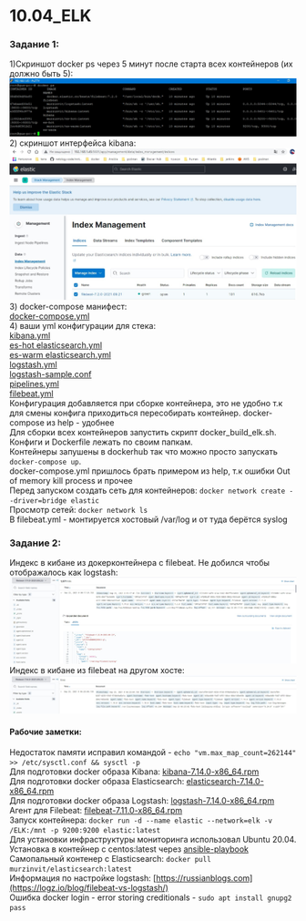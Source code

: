 # 10.04_ELK
### Задание 1: </br>
1)Cкриншот docker ps через 5 минут после старта всех контейнеров (их должно быть 5): </br>
![screen](https://github.com/murzinvit/screen/blob/41e6c7d478f6df33735e459523f7123574a601ce/ELK_contaies_screen.jpg) </br>
2) скриншот интерфейса kibana: </br>
![screen](https://github.com/murzinvit/screen/blob/11247bf5d6d801e6e696ef0132478f53f6b7dcd9/ELK_kibana_interface.jpg) </br>
3) docker-compose манифест: </br>
[docker-compose.yml](https://github.com/murzinvit/10.04_ELK/blob/c99dd262abd8a729300030693b68491560c7ec6e/docker-compose.yml) </br>
4) ваши yml конфигурации для стека: </br>
[kibana.yml](https://github.com/murzinvit/10.04_ELK/blob/d612e2a5e0e3016b34615339e3e1ead06e242250/kibana/kibana.yml) </br>
[es-hot elasticsearch.yml](https://github.com/murzinvit/10.04_ELK/blob/d612e2a5e0e3016b34615339e3e1ead06e242250/es-hot/elasticsearch.yml) </br>
[es-warm elasticsearch.yml](https://github.com/murzinvit/10.04_ELK/blob/d612e2a5e0e3016b34615339e3e1ead06e242250/es-warm/elasticsearch.yml) </br>
[logstash.yml](https://github.com/murzinvit/10.04_ELK/blob/d612e2a5e0e3016b34615339e3e1ead06e242250/logstash/logstash.yml) </br>
[logstash-sample.conf](https://github.com/murzinvit/10.04_ELK/blob/d612e2a5e0e3016b34615339e3e1ead06e242250/logstash/logstash-sample.conf) </br>
[pipelines.yml](https://github.com/murzinvit/10.04_ELK/blob/d612e2a5e0e3016b34615339e3e1ead06e242250/logstash/pipelines.yml) </br>
[filebeat.yml](https://github.com/murzinvit/10.04_ELK/blob/8979a32504a2d9d3c4041920d7f12d4e2590400a/filebeat/filebeat.yml) </br>
Конфигурация добавляется при сборке контейнера, это не удобно т.к для смены конфига приходиться пересобирать контейнер. docker-compose из help - удобнее </br>
Для сборки всех контейнеров запустить скрипт docker_build_elk.sh. Конфиги и Dockerfile лежать по своим папкам. </br>
Контейнеры запушены в dockerhub так что можно просто запускать `docker-compose up`. </br>
docker-compose.yml пришлось брать примером из help, т.к ошибки Out of memory kill process и прочее </br>
Перед запуском создать сеть для контейнеров: `docker network create --driver=bridge elastiс` </br>
Просмотр сетей: `docker network ls` </br>
В filebeat.yml - монтируется хостовый /var/log и от туда берётся syslog </br>


### Задание 2: </br>
Индекс в кибане из докерконтейнера с filebeat. Не  добился чтобы отображалось как logstash: </br>
![screen](https://github.com/murzinvit/screen/blob/e26a95df5aa29391adaea03dca55841e2d4d73ee/ELK_discover_index.jpg) </br>
Индекс в кибане из filebeat на другом хосте: </br>
![screen](https://github.com/murzinvit/screen/blob/1cb876bdc0753cf308e7f95e00390e7060ec01fc/ELK_discover_index_fbds.jpg) </br>

#### Рабочие заметки: </br>
Недостаток памяти исправил командой - `echo "vm.max_map_count=262144" >> /etc/sysctl.conf && sysctl -p` </br>
Для подготовки docker образа Kibana:  [kibana-7.14.0-x86_64.rpm](https://artifacts.elastic.co/downloads/kibana/kibana-7.14.0-x86_64.rpm) </br>
Для подготовки docker образа Elasticsearch:  [elasticsearch-7.14.0-x86_64.rpm](https://artifacts.elastic.co/downloads/elasticsearch/elasticsearch-7.14.0-x86_64.rpm) </br>
Для подготовки docker образа Logstash:  [logstash-7.14.0-x86_64.rpm](https://artifacts.elastic.co/downloads/logstash/logstash-7.14.0-x86_64.rpm) </br>
Агент для Filebeat:  [filebeat-7.11.0-x86_64.rpm](https://artifacts.elastic.co/downloads/beats/filebeat/filebeat-7.11.0-x86_64.rpm) </br>
Запуск контейнера: `docker run -d --name elastic --network=elk -v /ELK:/mnt -p 9200:9200 elastic:latest` </br>
Для установки инфраструктуры мониторинга использовал Ubuntu 20.04. </br>
Установка в контейнер с centos:latest через [ansible-playbook](https://github.com/murzinvit/10.04_ELK/tree/main/ansible_elk_stack) </br>
Самопальный контенер с Elasticsearch: `docker pull murzinvit/elasticsearch:latest` </br>
Информация по настройке logstash: [https://russianblogs.com](https://logz.io/blog/filebeat-vs-logstash/) </br>
Ошибка docker login - error storing creditionals - `sudo apt install gnupg2 pass` </br>
